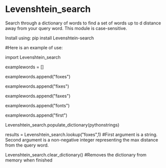 # Levenshtein_search
Search through a dictionary of words to find a set of words up to d distance away from your query word. This module is case-sensitive.

Install using: pip install Levenshtein-search

#Here is an example of use:

import Levenshtein_search

examplewords = []

examplewords.append("foxes")

examplewords.append("fixes")

examplewords.append("faxes")

examplewords.append("fonts")

examplewords.append("first")

Levenshtein_search.populate_dictionary(pythonstrings)

results = Levenshtein_search.lookup("foxes",1) #First argument is a string. Second argument is a non-negative integer representing the max distance from the query word.

Levenshtein_search.clear_dictionary() #Removes the dictionary from memory when finished
